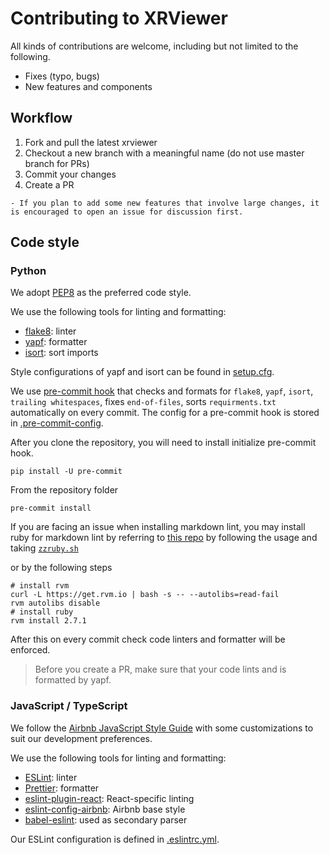 # Contributing to XRViewer

All kinds of contributions are welcome, including but not limited to the following.

- Fixes (typo, bugs)
- New features and components

## Workflow

1. Fork and pull the latest xrviewer
1. Checkout a new branch with a meaningful name (do not use master branch for PRs)
1. Commit your changes
1. Create a PR

```{note}
- If you plan to add some new features that involve large changes, it is encouraged to open an issue for discussion first.
```

## Code style

### Python

We adopt [PEP8](https://www.python.org/dev/peps/pep-0008/) as the preferred code style.

We use the following tools for linting and formatting:

- [flake8](http://flake8.pycqa.org/en/latest/): linter
- [yapf](https://github.com/google/yapf): formatter
- [isort](https://github.com/timothycrosley/isort): sort imports

Style configurations of yapf and isort can be found in [setup.cfg](../setup.cfg).

We use [pre-commit hook](https://pre-commit.com/) that checks and formats for `flake8`, `yapf`, `isort`, `trailing whitespaces`,
fixes `end-of-files`, sorts `requirments.txt` automatically on every commit.
The config for a pre-commit hook is stored in [.pre-commit-config](../.pre-commit-config.yaml).

After you clone the repository, you will need to install initialize pre-commit hook.

```
pip install -U pre-commit
```

From the repository folder

```
pre-commit install
```

If you are facing an issue when installing markdown lint, you may install ruby for markdown lint by
referring to [this repo](https://github.com/innerlee/setup) by following the usage and taking [`zzruby.sh`](https://github.com/innerlee/setup/blob/master/zzruby.sh)

 or by the following steps

 ```shell
# install rvm
curl -L https://get.rvm.io | bash -s -- --autolibs=read-fail
rvm autolibs disable
 # install ruby
rvm install 2.7.1
```

After this on every commit check code linters and formatter will be enforced.

> Before you create a PR, make sure that your code lints and is formatted by yapf.

### JavaScript / TypeScript

We follow the [Airbnb JavaScript Style Guide](https://github.com/airbnb/javascript) with some customizations to suit our development preferences.

We use the following tools for linting and formatting:

- [ESLint](https://eslint.org/): linter  
- [Prettier](https://prettier.io/): formatter  
- [eslint-plugin-react](https://github.com/jsx-eslint/eslint-plugin-react): React-specific linting  
- [eslint-config-airbnb](https://github.com/airbnb/javascript/tree/master/packages/eslint-config-airbnb): Airbnb base style  
- [babel-eslint](https://github.com/babel/babel-eslint): used as secondary parser

Our ESLint configuration is defined in [.eslintrc.yml](../xrviewer/web/.eslintrc.yml).